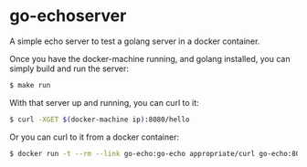 # go-echoserver

A simple echo server to test a golang server in a docker container.

Once you have the docker-machine running, and golang installed,
you can simply build and run the server:

```bash
$ make run
```

With that server up and running, you can curl to it:

```bash
$ curl -XGET $(docker-machine ip):8080/hello
```

Or you can curl to it from a docker container:

```bash
$ docker run -t --rm --link go-echo:go-echo appropriate/curl go-echo:8080/hello
```
